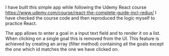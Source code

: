 I have built this simple app while following the Udemy React course https://www.udemy.com/course/react-the-complete-guide-incl-redux/
I have checked the course code and then reproduced the logic myself to practice React.

The app allows to enter a goal in a input text field and to render it on a list. 
When clicking on a single goal this is removed from the UI. This feature is achieved by creating an array (filter method) containing all the goals except the one which id matches the one we have clicked on. 

